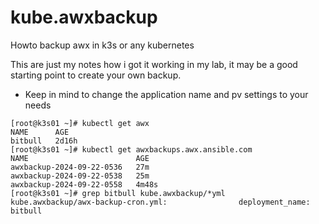 # kube.awxbackup
Howto backup awx in k3s or any kubernetes

This are just my notes how i got it working in my lab, it may be a good starting point to create your own backup.
* Keep in mind to change the application name and pv settings to your needs

```
[root@k3s01 ~]# kubectl get awx
NAME      AGE
bitbull   2d16h
[root@k3s01 ~]# kubectl get awxbackups.awx.ansible.com 
NAME                        AGE
awxbackup-2024-09-22-0536   27m
awxbackup-2024-09-22-0538   25m
awxbackup-2024-09-22-0558   4m48s
[root@k3s01 ~]# grep bitbull kube.awxbackup/*yml
kube.awxbackup/awx-backup-cron.yml:                deployment_name: bitbull
```
